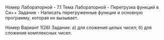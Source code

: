Номер Лабораторной - 7.1 Тема Лабораторной - Перегрузка функций в Си++ Задание - Написать перегруженные функции и основную программу, которая их вызывает.

Номер Вариант 1(26) Задание: а) для сложения целых чисел; б) для сложения комплексных чисел.
